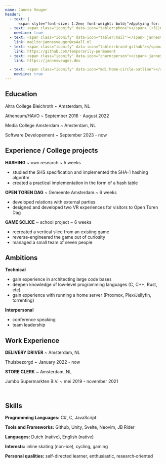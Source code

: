 ```yaml
---
name: Jannes Veuger
header:
  - text: |
      <span style="font-size: 1.2em; font-weight: bold;">Applying for:  (Template)</span>
  - text: <span class="iconify" data-icon="tabler:phone"></span> (+31)6 4481 6686
    newLine: true
  - text: <span class="iconify" data-icon="tabler:mail"></span> jannesveuger@xs4all.nl
    link: mailto:jannesveuger@xs4all.nl
  - text: <span class="iconify" data-icon="tabler:brand-github"></span> temporarily-permanent
    link: https://github.com/temporarily-permanent
  - text: <span class="iconify" data-icon="charm:person"></span> jannesveuger.dev
    link: https://jannesveuger.dev

  - text: <span class="iconify" data-icon="mdi:home-circle-outline"></span> NL, Amsterdam, Osdorp
    newLine: true
---
```


<!-- Important: Replace all template content, especially contact details, with your own information. -->

<!-- Important: When updating your email address, remember to change both the "text" (visible text) and the "link" (underlying hyperlink) fields. -->


## Education

Altra College Bleichroth
~ Amsterdam, NL

Atheneum/HAVO
~ September 2016 - August 2022

Media College Amsterdam
~ Amsterdam, NL

Software Developement
~ September 2023 - now


<!--## Publications

[~P1]: **Eating is All You Need**

    <u>Haha Ha</u>, San Zhang

    *Conference on Nutritional Ingredients Processing Systems (NIPS), 2099*

[~P2]: **You Only Cook Once: Unified, Real-Time Mapo Tofu Recipe**

    <u>Haha Ha</u>, San Zhang, Si Li, Wu Wang

    *Culinary Visualization and Potato Roasting Conference (CVPR), 2077 **(Best Paper Honorable Mention)***
    /Things I want to learn during my Internship
-->

## Experience / College projects

**HASHING**
~ own research
~ 5 weeks
- studied the SHS specification and implemented the SHA-1 hashing algoritm
- created a practical implementation in the form of a hash table


**OPEN TOREN DAG**
~ Gemeente Amsterdam
~ 6 weeks

- developed relations with external parties
- designed and developed two VR experiences for visitors to Open Toren Dag

**GAME SCLICE**
~ school project
~ 6 weeks
- recreated a vertical slice from an existing game
- reverse-engineered the game out of curiosity
- managed a small team of seven people

## Ambitions

**Technical**
- gain experience in architecting large code bases
- deepen knowledge of low‑level programming languages (C, C++, Rust, etc)
- gain experience with running a home server (Proxmox, Plex/Jellyfin, torrenting)

**Interpersonal**
- conference speaking
- team leadership


## Work Experience
**DELIVERY DRIVER**
~ Amsterdam, NL

Thuisbezorgd
~ January 2022 - now

**STORE CLERK**
~ Amsterdam, NL

Jumbo Supermarkten B.V.
~ mei 2019 - november 2021

` `



<!--
## Awards and Honors

**Gold**, International Collegiate Catching Fish Contest (ICCFC)
  ~ 2018

**First Prize**, China National Scholarship for Outstanding Dragon Killers
  ~ 2017, 2018
-->

## Skills

**Programming Languages:**
<span class="iconify" data-icon="skill-icons:cs"></span> C#,
<span class="iconify" data-icon="vscode-icons:file-type-c"></span> C,
<span class="iconify" data-icon="vscode-icons:file-type-js-official"></span> JavaScript

**Tools and Frameworks:** <span class="iconify" data-icon="vscode-icons:file-type-git"></span> Github,
<span class="iconify" data-icon="skill-icons:unity-light"></span> Unity,
<span class="iconify" data-icon="vscode-icons:file-type-svelte"></span> Svelte,
<span class="iconify" data-icon="devicon:neovim"></span> Neovim,
<span class="iconify" data-icon="devicon:rider"></span> JB Rider

**Languages:** Dutch (native), English (native)

**Interests:** inline skating (non-ice), cycling, gaming

**Personal qualities:** self-directed learner, enthusiastic, research‑oriented